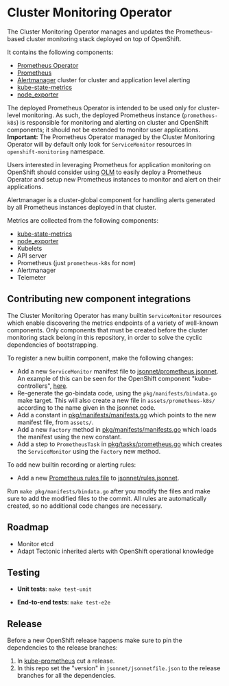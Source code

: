 # Cluster Monitoring Operator

The Cluster Monitoring Operator manages and updates the Prometheus-based cluster monitoring stack deployed on top of OpenShift.

It contains the following components:

* [Prometheus Operator](https://github.com/coreos/prometheus-operator)
* [Prometheus](https://github.com/prometheus/prometheus)
* [Alertmanager](https://github.com/prometheus/alertmanager) cluster for cluster and application level alerting
* [kube-state-metrics](https://github.com/kubernetes/kube-state-metrics)
* [node_exporter](https://github.com/prometheus/node_exporter)

The deployed Prometheus Operator is intended to be used only for cluster-level monitoring.
As such, the deployed Prometheus instance (`prometheus-k8s`) is responsible for monitoring and alerting on cluster and OpenShift components; it should not be extended to monitor user applications.
**Important:** The Prometheus Operator managed by the Cluster Monitoring Operator will by default only look for `ServiceMonitor` resources in `openshift-monitoring` namespace.

Users interested in leveraging Prometheus for application monitoring on OpenShift should consider using [OLM](https://github.com/operator-framework/operator-lifecycle-manager) to easily deploy a Prometheus Operator and setup new Prometheus instances to monitor and alert on their applications.

Alertmanager is a cluster-global component for handling alerts generated by all Prometheus instances deployed in that cluster.

Metrics are collected from the following components:

* [kube-state-metrics](https://github.com/kubernetes/kube-state-metrics)
* [node_exporter](https://github.com/prometheus/node_exporter)
* Kubelets
* API server
* Prometheus (just `prometheus-k8s` for now)
* Alertmanager
* Telemeter

## Contributing new component integrations

The Cluster Monitoring Operator has many builtin `ServiceMonitor` resources which enable discovering the metrics endpoints of a variety of well-known components. Only components that must be created before the cluster monitoring stack belong in this repository, in order to solve the cyclic dependencies of bootstrapping.

To register a new builtin component, make the following changes:

* Add a new `ServiceMonitor` manifest file to [jsonnet/prometheus.jsonnet](jsonnet/prometheus.jsonnet). An example of this can be seen for the OpenShift component "kube-controllers", [here](https://github.com/openshift/cluster-monitoring-operator/blob/01bfe3789117e7074e893251f2f6d31c816db8fb/jsonnet/prometheus.jsonnet#L113-L145).
* Re-generate the go-bindata code, using the `pkg/manifests/bindata.go` make target. This will also create a new file in `assets/prometheus-k8s/` according to the name given in the jsonnet code.
* Add a constant in [pkg/manifests/manifests.go](pkg/manifests/manifests.go) which points to the new manifest file, from `assets/`.
* Add a new `Factory` method in [pkg/manifests/manifests.go](pkg/manifests/manifests.go) which loads the manifest using the new constant.
* Add a step to `PrometheusTask` in [pkg/tasks/prometheus.go](pkg/tasks/prometheus.go) which creates the `ServiceMonitor` using the `Factory` new method.

To add new builtin recording or alerting rules:

* Add a new [Prometheus rules file](https://prometheus.io/docs/prometheus/latest/configuration/alerting_rules/) to [jsonnet/rules.jsonnet](jsonnet/rules.jsonnet).

Run `make pkg/manifests/bindata.go` after you modify the files and make sure to add the modified files to the commit. All rules are automatically created, so no additional code changes are necessary.

## Roadmap

* Monitor etcd
* Adapt Tectonic inherited alerts with OpenShift operational knowledge

## Testing

- **Unit tests**: `make test-unit`

- **End-to-end tests**: `make test-e2e`

## Release

Before a new OpenShift release happens make sure to pin the dependencies to the release branches:

1. In [kube-prometheus](https://github.com/coreos/kube-prometheus/) cut a release.
2. In this repo set the "version" in `jsonnet/jsonnetfile.json` to the release branches for all the dependencies.
